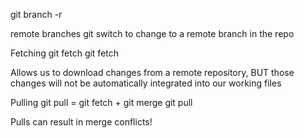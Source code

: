 git branch -r

remote branches
git switch <branch> to change to a remote branch in the repo

Fetching
git fetch <remote>
git fetch <remote> <branch>

Allows us to download changes from a remote repository, BUT those changes will not be automatically integrated into our working files

Pulling
git pull = git fetch + git merge
git pull <remote> <branch>

Pulls can result in merge conflicts!